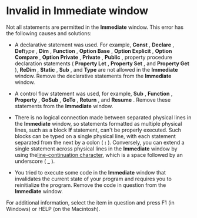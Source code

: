 
# Invalid in Immediate window

Not all statements are permitted in the  **Immediate** window. This error has the following causes and solutions:



- A declarative statement was used. For example,  **Const** , **Declare** , **Def**_type_ , **Dim** , **Function** , **Option Base** , **Option Explicit** , **Option Compare** , **Option Private** , **Private** , **Public** , property procedure declaration statements ( **Property Let** , **Property Set** , and **Property Get** ), **ReDim** , **Static** , **Sub** , and **Type** are not allowed in the **Immediate** window. Remove the declarative statements from the **Immediate** window.
    
- A control flow statement was used, for example,  **Sub** , **Function** , **Property** , **GoSub** , **GoTo** , **Return** , and **Resume** . Remove these statements from the **Immediate** window.
    
- There is no logical connection made between separated physical lines in the  **Immediate** window, so statements formatted as multiple physical lines, such as a block **If** statement, can't be properly executed. Such blocks can be typed on a single physical line, with each statement separated from the next by a colon ( **:** ). Conversely, you can extend a single statement across physical lines in the **Immediate** window by using the[line-continuation character](b8bdf64f-5920-1ae9-16d0-b26d09524a30.md), which is a space followed by an underscore (  **_** ).
    
- You tried to execute some code in the  **Immediate** window that invalidates the current state of your program and requires you to reinitialize the program. Remove the code in question from the **Immediate** window.
    

For additional information, select the item in question and press F1 (in Windows) or HELP (on the Macintosh).
